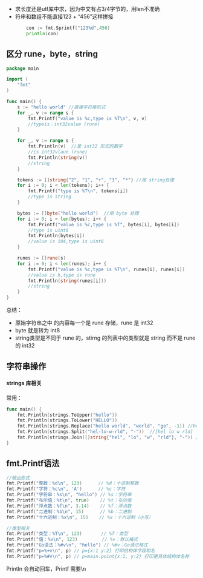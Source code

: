 - 求长度还是utf库中求，因为中文有占3/4字节的，用len不准确
- 符串和数组不能直接123 + “456”这样拼接
	``` GO
		con := fmt.Sprintf("123%d",456)
	  	println(con)
	```

## 区分 rune，byte，string
``` GO
package main

import (
	"fmt"
)

func main() {
	s := "hello world" //直接字符串形式
	for _, v := range s {
		fmt.Printf("value is %c,type is %T\n", v, v)
		//typeis：int32value (rune)
	}

	for _, v := range s {
		fmt.Println(v)  //是 int32 形式的数字
		//is int32vlaue (rune)
		fmt.Println(string(v))
		//string
	}

	tokens := []string{"2", "1", "+", "3", "*"} //用 string处理
	for i := 0; i < len(tokens); i++ {
		fmt.Printf("type is %T\n", tokens[i])
		//type is string
	}

	bytes := []byte("hello world")  //用 byte 处理
	for i := 0; i < len(bytes); i++ {
		fmt.Printf("value is %c,type is %T", bytes[i], bytes[i])
		//type is uint8
		fmt.Println(bytes[i])
		//value is 104,type is uint8
	}

	runes := []rune(s)
	for i := 0; i < len(runes); i++ {
		fmt.Printf("value is %c,type is %T\n", runes[i], runes[i])
		//value is h,type is rune
		fmt.Println(string(runes[i]))
		//string
	}
}

```
总结：
- 原始字符串之中 的内容每一个是 rune 存储，rune 是 int32
- byte 就是转为 int8
- string类型是不同于 rune 的，stirng 的列表中的类型就是 string 而不是 rune 的 int32

## 字符串操作
#### strings 库相关
常用：
``` GO
func main() {
    fmt.Println(strings.ToUpper("hello"))
    fmt.Println(strings.ToLower("HELLO"))
    fmt.Println(strings.Replace("hello world", "world", "go", -1)) //hello go
    fmt.Println(strings.Split("hel-lo-w-rld", "-"))  //[hel lo w rld]
    fmt.Println(strings.Join([]string{"hel", "lo", "w", "rld"}, "-")) //hel-lo-w-rld
}
```

## fmt.Printf语法
```GO
//输出形式
fmt.Printf("整数：%d\n", 123)      // %d：十进制整数
fmt.Printf("字符：%c\n", 'A')      // %c：字符
fmt.Printf("字符串：%s\n", "hello") // %s：字符串
fmt.Printf("布尔值：%t\n", true)    // %t：布尔值
fmt.Printf("浮点数：%f\n", 3.14)    // %f：浮点数
fmt.Printf("二进制：%b\n", 15)      // %b：二进制
fmt.Printf("十六进制：%x\n", 15)    // %x：十六进制（小写） 

//类型相关
fmt.Printf("类型：%T\n", 123)       // %T：类型
fmt.Printf("值：%v\n", 123)         // %v：默认格式
fmt.Printf("Go语法：%#v\n", "hello") // %#v：Go语法格式
fmt.Printf("p=%+v\n", p) // p={x:1 y:2} 打印结构体字段和名
fmt.Printf("p=%#v\n", p) // p=main.point{x:1, y:2} 打印更具体结构体名称

```
Println 会自动回车，Printf 需要\n

